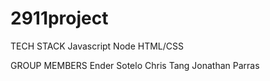 # 2911project
TECH STACK
Javascript
Node
HTML/CSS

GROUP MEMBERS
Ender Sotelo
Chris Tang
Jonathan Parras

